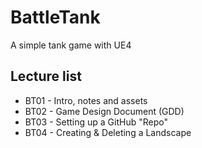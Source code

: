 # BattleTank

A simple tank game with UE4

## Lecture list
* BT01 - Intro, notes and assets
* BT02 - Game Design Document (GDD)
* BT03 - Setting up a GitHub "Repo"
* BT04 - Creating & Deleting a Landscape
